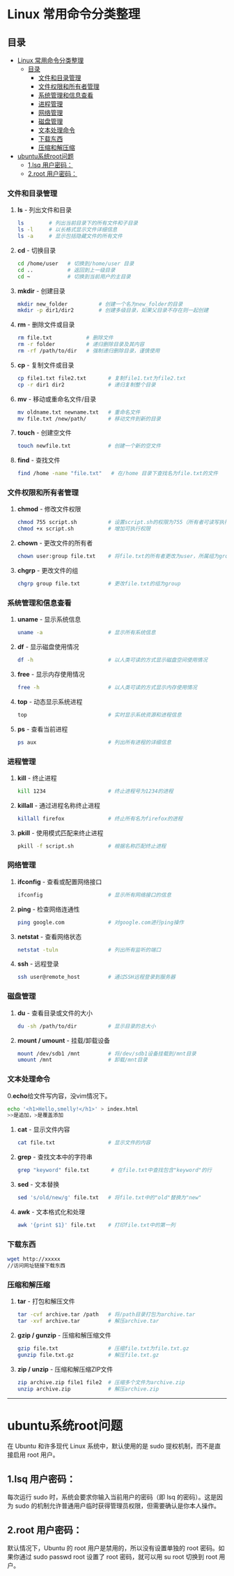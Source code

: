 
# Linux 常用命令分类整理

## 目录
- [Linux 常用命令分类整理](#linux-常用命令分类整理)
  - [目录](#目录)
    - [文件和目录管理](#文件和目录管理)
    - [文件权限和所有者管理](#文件权限和所有者管理)
    - [系统管理和信息查看](#系统管理和信息查看)
    - [进程管理](#进程管理)
    - [网络管理](#网络管理)
    - [磁盘管理](#磁盘管理)
    - [文本处理命令](#文本处理命令)
    - [下载东西](#下载东西)
    - [压缩和解压缩](#压缩和解压缩)
- [ubuntu系统root问题](#ubuntu系统root问题)
  - [1.lsq 用户密码：](#1lsq-用户密码)
  - [2.root 用户密码：](#2root-用户密码)

### 文件和目录管理

1. **ls** - 列出文件和目录
   ```bash
   ls        # 列出当前目录下的所有文件和子目录
   ls -l     # 以长格式显示文件详细信息
   ls -a     # 显示包括隐藏文件的所有文件
   ```

2. **cd** - 切换目录
   ```bash
   cd /home/user   # 切换到/home/user 目录
   cd ..           # 返回到上一级目录
   cd ~            # 切换到当前用户的主目录
   ```

3. **mkdir** - 创建目录
   ```bash
   mkdir new_folder          # 创建一个名为new_folder的目录
   mkdir -p dir1/dir2        # 创建多级目录，如果父目录不存在则一起创建
   ```

4. **rm** - 删除文件或目录
   ```bash
   rm file.txt           # 删除文件
   rm -r folder          # 递归删除目录及其内容
   rm -rf /path/to/dir   # 强制递归删除目录，谨慎使用
   ```

5. **cp** - 复制文件或目录
   ```bash
   cp file1.txt file2.txt       # 复制file1.txt为file2.txt
   cp -r dir1 dir2              # 递归复制整个目录
   ```

6. **mv** - 移动或重命名文件/目录
   ```bash
   mv oldname.txt newname.txt   # 重命名文件
   mv file.txt /new/path/       # 移动文件到新的目录
   ```

7. **touch** - 创建空文件
   ```bash
   touch newfile.txt            # 创建一个新的空文件
   ```

8. **find** - 查找文件
   ```bash
   find /home -name "file.txt"   # 在/home 目录下查找名为file.txt的文件
   ```

### 文件权限和所有者管理

1. **chmod** - 修改文件权限
   ```bash
   chmod 755 script.sh          # 设置script.sh的权限为755（所有者可读写执行，其他人可读执行）
   chmod +x script.sh           # 增加可执行权限
   ```

2. **chown** - 更改文件的所有者
   ```bash
   chown user:group file.txt    # 将file.txt的所有者更改为user，所属组为group
   ```

3. **chgrp** - 更改文件的组
   ```bash
   chgrp group file.txt         # 更改file.txt的组为group
   ```

### 系统管理和信息查看

1. **uname** - 显示系统信息
   ```bash
   uname -a                     # 显示所有系统信息
   ```

2. **df** - 显示磁盘使用情况
   ```bash
   df -h                        # 以人类可读的方式显示磁盘空间使用情况
   ```

3. **free** - 显示内存使用情况
   ```bash
   free -h                      # 以人类可读的方式显示内存使用情况
   ```

4. **top** - 动态显示系统进程
   ```bash
   top                          # 实时显示系统资源和进程信息
   ```

5. **ps** - 查看当前进程
   ```bash
   ps aux                       # 列出所有进程的详细信息
   ```

### 进程管理

1. **kill** - 终止进程
   ```bash
   kill 1234                    # 终止进程号为1234的进程
   ```

2. **killall** - 通过进程名称终止进程
   ```bash
   killall firefox              # 终止所有名为firefox的进程
   ```

3. **pkill** - 使用模式匹配来终止进程
   ```bash
   pkill -f script.sh           # 根据名称匹配终止进程
   ```

### 网络管理

1. **ifconfig** - 查看或配置网络接口
   ```bash
   ifconfig                     # 显示所有网络接口的信息
   ```

2. **ping** - 检查网络连通性
   ```bash
   ping google.com              # 对google.com进行ping操作
   ```

3. **netstat** - 查看网络状态
   ```bash
   netstat -tuln                # 列出所有监听的端口
   ```

4. **ssh** - 远程登录
   ```bash
   ssh user@remote_host         # 通过SSH远程登录到服务器
   ```

### 磁盘管理

1. **du** - 查看目录或文件的大小
   ```bash
   du -sh /path/to/dir          # 显示目录的总大小
   ```

2. **mount / umount** - 挂载/卸载设备
   ```bash
   mount /dev/sdb1 /mnt         # 将/dev/sdb1设备挂载到/mnt目录
   umount /mnt                  # 卸载/mnt目录
   ```

### 文本处理命令

   0.**echo**给文件写内容，没vim情况下。

```bash
echo '<h1>Hello,smelly!</h1>' > index.html
>>是追加，>是覆盖添加
```

1. **cat** - 显示文件内容
   
   ```bash
   cat file.txt                 # 显示文件的内容
   ```
   
2. **grep** - 查找文本中的字符串
   ```bash
   grep "keyword" file.txt       # 在file.txt中查找包含"keyword"的行
   ```

3. **sed** - 文本替换
   ```bash
   sed 's/old/new/g' file.txt   # 将file.txt中的"old"替换为"new"
   ```

4. **awk** - 文本格式化和处理
   ```bash
   awk '{print $1}' file.txt    # 打印file.txt中的第一列
   ```

### 下载东西

```bash
wget http://xxxxx
//访问网址链接下载东西
```



### 压缩和解压缩

1. **tar** - 打包和解压文件
   ```bash
   tar -cvf archive.tar /path   # 将/path目录打包为archive.tar
   tar -xvf archive.tar         # 解压archive.tar
   ```

2. **gzip / gunzip** - 压缩和解压缩文件
   ```bash
   gzip file.txt                # 压缩file.txt为file.txt.gz
   gunzip file.txt.gz           # 解压file.txt.gz
   ```

3. **zip / unzip** - 压缩和解压缩ZIP文件
   ```bash
   zip archive.zip file1 file2  # 压缩多个文件为archive.zip
   unzip archive.zip            # 解压archive.zip
   ```

---



# ubuntu系统root问题
在 Ubuntu 和许多现代 Linux 系统中，默认使用的是 sudo 提权机制，而不是直接启用 root 用户。

## 1.lsq 用户密码：
每次运行 sudo 时，系统会要求你输入当前用户的密码（即 lsq 的密码）。这是因为 sudo 的机制允许普通用户临时获得管理员权限，但需要确认是你本人操作。

## 2.root 用户密码：
默认情况下，Ubuntu 的 root 用户是禁用的，所以没有设置单独的 root 密码。如果你通过 sudo passwd root 设置了 root 密码，就可以用 su root 切换到 root 用户。
